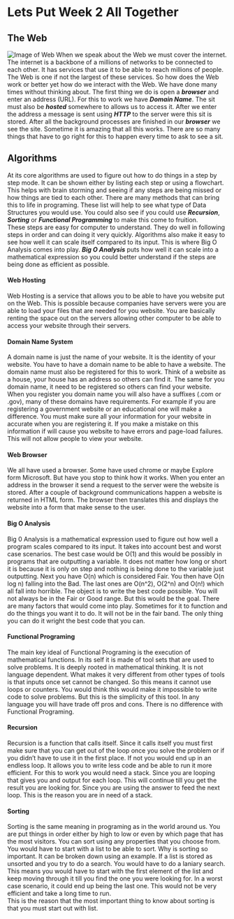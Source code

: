 # Lets Put Week 2 All Together

## The Web
![Image of Web](https://media.serious.io/a5bea1fcf2a98412/serious.gif)
When we speak about the Web we must cover the internet. The internet is a backbone
of a millions of networks to be connected to each other. It has services that use it
to be able to reach millions of people. The Web is one if not the largest of these services.
So how does the Web work or better yet how do we interact with the Web. We have done many
times without thinking about. The first thing we do is open a **_browser_** and enter an
address (URL). For this to work we have **_Domain Name_**. The sit must also be **_hosted_**
somewhere to allows us to access it. After we enter the address a message is sent using **_HTTP_**
to the server were this sit is stored. After all the background processes are finished in our
**_browser_** we see the site. Sometime it is amazing that all this works. There are so many things that have to go right for this to happen every time to ask to see a sit.

## Algorithms
At its core algorithms are used to figure out how to do things in a step by step mode. It can be shown either by listing each step or using a flowchart. This helps with brain storming and seeing if any steps are being missed or how things are tied to each other.
There are many methods that can bring this to life in programing. These list will help to see what type of Data Structures you would use. You could also see if you could use **_Recursion_**, **_Sorting_** or **_Functional Programming_** to make this come to fruition.   
These steps are easy for computer to understand. They do well in following steps in order and can doing it very quickly. Algorithms also make it easy to see how well it can scale itself compared to its input. This is where Big O Analysis comes into play. **_Big O Analysis_** puts how well it can scale into a mathematical expression so you could better understand if the steps are being done as efficient as possible.




#### Web Hosting
Web Hosting is a service that allows you to be able to have you website put on the Web.
This is possible because companies have servers were you are able to load your files that
are needed for you website. You are basically renting the space out on the servers allowing
other computer to be able to access your website through their servers.

#### Domain Name System
A domain name is just the name of your website. It is the identity of your website.
You have to have a domain name to be able to have a website.
The domain name must also be registered for this to work. Think of a website as a
house, your house has an address so others can find it. The same for you domain
name, it need to be registered so others can find your website.
When you register you domain name you will also have a suffixes (.com or .gov),
many of these domains have requirements. For example if you are registering a
government website or an educational one will make a difference.
You must make sure all your information for your website in accurate when you
are registering it. If you make a mistake on this information if will cause you
website to have errors and page-load failures. This will not allow people to view your website.

#### Web Browser
We all have used a browser. Some have used chrome or maybe Explore form Microsoft.
But have you stop to think how it works.
When you enter an address in the browser it send a request to the server were the
website is stored. After a couple of background communications happen a website
is returned in HTML form. The browser then translates this and displays the website
into a form that make sense to the user.

#### Big O Analysis
Big 0 Analysis is a mathematical expression used to figure out how well a program scales compared to its input. It takes into account best and worst case scenarios. The best case would be O(1) and this would be possibly in programs that are outputting a variable. It does not matter how long or short it is because it is only on step and nothing is being done to the variable just outputting. Next you have O(n) which is considered Fair. You then have O(n log n) falling into the Bad. The last ones are O(n^2), O(2^n) and O(n!) which all fall into horrible.
The object is to write the best code possible. You will not always be in the Fair or Good range. But this would be the goal. There are many factors that would come into play. Sometimes for it to function and do the things you want it to do. It will not be in the fair band.
The only thing you can do it wright the best code that you can.

#### Functional Programing
The main key ideal of Functional Programing is the execution of mathematical functions.
In its self it is made of tool sets that are used to solve problems. It is deeply rooted in mathematical thinking. It is not language dependent. What makes it very different from other types of tools is that inputs once set cannot be changed. So this means it cannot use loops or counters. You would think this would make it impossible to write code to solve problems. But this is the simplicity of this tool.  In any language you will have trade off pros and cons. There is no difference with Functional Programing.

#### Recursion
Recursion is a function that calls itself. Since it calls itself you must first make sure that you can get out of the loop once you solve the problem or if you didn’t have to use it in the first place. If not you would end up in an endless loop. It allows you to write less code and be able to run it more efficient. For this to work you would need a stack. Since you are looping that gives you and output for each loop. This will continue till you get the result you are looking for. Since you are using the answer to feed the next loop. This is the reason you are in need of a stack.

#### Sorting
Sorting is the same meaning in programing as in the world around us. You are put things in order either by high to low or even by which page that has the most visitors. You can sort using any properties that you choose from. You would have to start with a list to be able to sort.  Why is sorting so important. It can be broken down using an example.
If a list is stored as unsorted and you try to do a search. You would have to do a laniary search. This means you would have to start with the first element of the list and keep moving through it till you find the one you were looking for. In a worst case scenario, it could end up being the last one. This would not be very efficient and take a long time to run.  
This is the reason that the most important thing to know about sorting is that you must start out with list.
